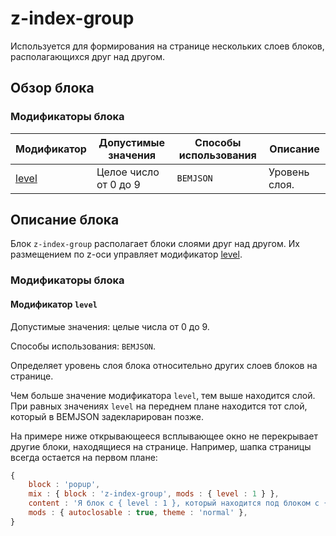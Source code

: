 # z-index-group

Используется для формирования на странице нескольких слоев блоков, располагающихся друг над другом.

## Обзор блока

### Модификаторы блока

| Модификатор | Допустимые значения | Способы использования | Описание |
| ----------- | ------------------- | -------------------- | -------- |
| <a href="#index-level">level</a> | Целое число от 0 до 9 | <code>BEMJSON</code> | Уровень слоя. |

## Описание блока

Блок `z-index-group` располагает блоки слоями друг над другом. Их размещением по z-оси управляет модификатор [level](#index-level).

### Модификаторы блока

<a name="index-level"></a>

#### Модификатор `level`

Допустимые значения: целые числа от 0 до 9.

Способы использования: `BEMJSON`.

Определяет уровень слоя блока относительно других слоев блоков на странице.

Чем больше значение модификатора `level`, тем выше находится слой. При равных значениях `level` на переднем плане находится тот слой, который в BEMJSON задекларирован позже.

На примере ниже открывающееся всплывающее окно не перекрывает другие блоки, находящиеся на странице. Например, шапка страницы всегда остается на первом плане:

```javascript
{
    block : 'popup',
    mix : { block : 'z-index-group', mods : { level : 1 } },
    content : 'Я блок с { level : 1 }, который находится под блоком с { level : 2 }.'
    mods : { autoclosable : true, theme : 'normal' },
}
```
